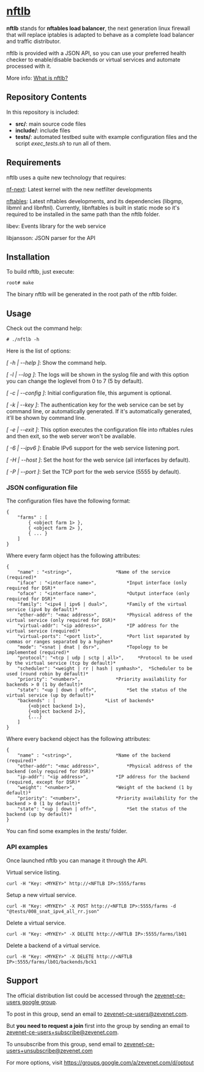 # [nftlb](https://www.zevenet.com/knowledge-base/nftlb)
**nftlb** stands for **nftables load balancer**, the next generation linux firewall that will replace iptables is adapted to behave as a complete load balancer and traffic distributor.

nftlb is provided with a JSON API, so you can use your preferred health checker to enable/disable backends or virtual services and automate processed with it.

More info: [What is nftlb?](https://www.zevenet.com/knowledge-base/nftlb/what-is-nftlb/)

## Repository Contents
In this repository is included:
- **src/**: main source code files
- **include/**: include files
- **tests/**: automated testbed suite with example configuration files and the script *exec_tests.sh* to run all of them.

## Requirements
nftlb uses a quite new technology that requires:

[nf-next](git://git.kernel.org/pub/scm/linux/kernel/git/pablo/nf-next.git): Latest kernel with the new netfilter developments

[nftables](git://git.netfilter.org/nftables): Latest nftables developments, and its dependencies (libgmp, libmnl and libnftnl). Currently, libnftables is built in static mode so it's required to be installed in the same path than the nftlb folder.

libev: Events library for the web service

libjansson: JSON parser for the API

## Installation
To build nftlb, just execute:
```
root# make
```
The binary nftlb will be generated in the root path of the nftlb folder.

## Usage
Check out the command help:
```
# ./nftlb -h
```
Here is the list of options:

*[ -h | --help ]*: Show the command help.

*[ -l <LEVEL> | --log <LEVEL> ]*: The logs will be shown in the syslog file and with this option you can change the loglevel from 0 to 7 (5 by default).

*[ -c <FILE> | --config <FILE> ]*: Initial configuration file, this argument is optional.

*[ -k <KEY> | --key <KEY> ]*: The authentication key for the web service can be set by command line, or automatically generated. If it's automatically generated, it'll be shown by command line.

*[ -e | --exit ]*: This option executes the configuration file into nftables rules and then exit, so the web server won't be available.

*[ -6 | --ipv6 ]*: Enable IPv6 support for the web service listening port.

*[ -H <HOST> | --host <HOST> ]*: Set the host for the web service (all interfaces by default).

*[ -P <PORT> | --port <PORT> ]*: Set the TCP port for the web service (5555 by default). 


### JSON configuration file
The configuration files have the following format:
```
{
	"farms" : [
		{ <object farm 1> },
		{ <object farm 2> },
		{ ... }
	]
}
```
Where every farm object has the following attributes:
```
{
	"name" : "<string>",				*Name of the service (required)*
	"iface"	: "<interface name>",			*Input interface (only required for DSR)*
	"oface"	: "<interface name>",			*Output interface (only required for DSR)*
	"family": "<ipv4 | ipv6 | dual>",		*Family of the virtual service (ipv4 by default)*
	"ether-addr": "<mac address>",			*Physical address of the virtual service (only required for DSR)*
	"virtual-addr": "<ip address>",			*IP address for the virtual service (required)*
	"virtual-ports": "<port list>",			*Port list separated by commas or ranges separated by a hyphen*
	"mode": "<snat | dnat | dsr>",			*Topology to be implemented (required)*
	"protocol": "<tcp | udp | sctp | all>",		*Protocol to be used by the virtual service (tcp by default)*
	"scheduler": "<weight | rr | hash | symhash>",	*Scheduler to be used (round robin by default)*
	"priority": "<number>",				*Priority availability for backends > 0 (1 by default)*
	"state": "<up | down | off>",			*Set the status of the virtual service (up by default)*
	"backends" : [					*List of backends*
		{<object backend 1>},
		{<object backend 2>},
		{...}
	]
}
```
Where every backend object has the following attributes:
```
{
	"name" : "<string>",				*Name of the backend (required)*
	"ether-addr": "<mac address>",			*Physical address of the backend (only required for DSR)*
	"ip-addr": "<ip address>",			*IP address for the backend (required, except for DSR)*
	"weight": "<number>",				*Weight of the backend (1 by default)*
	"priority": "<number>",				*Priority availability for the backend > 0 (1 by default)*
	"state": "<up | down | off>",			*Set the status of the backend (up by default)*
}
```
You can find some examples in the *tests/* folder.

### API examples
Once launched nftlb you can manage it through the API.

Virtual service listing.
```
curl -H "Key: <MYKEY>" http://<NFTLB IP>:5555/farms
```
Setup a new virtual service.
```
curl -H "Key: <MYKEY>" -X POST http://<NFTLB IP>:5555/farms -d "@tests/008_snat_ipv4_all_rr.json"
```
Delete a virtual service.
```
curl -H "Key: <MYKEY>" -X DELETE http://<NFTLB IP>:5555/farms/lb01
```
Delete a backend of a virtual service.
```
curl -H "Key: <MYKEY>" -X DELETE http://<NFTLB IP>:5555/farms/lb01/backends/bck1
```

## Support
The official distribution list could be accessed through the [zevenet-ce-users google group](https://groups.google.com/a/zevenet.com/group/zevenet-ce-users/).

To post in this group, send an email to [zevenet-ce-users@zevenet.com](mailto:zevenet-ce-users@zevenet.com).

But **you need to request a join** first into the group by sending an email to [zevenet-ce-users+subscribe@zevenet.com](mailto:zevenet-ce-users+subscribe@zevenet.com).

To unsubscribe from this group, send email to zevenet-ce-users+unsubscribe@zevenet.com

For more options, visit https://groups.google.com/a/zevenet.com/d/optout

